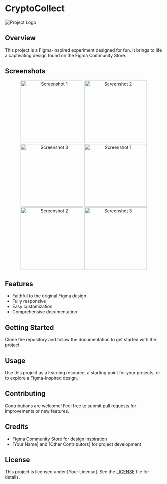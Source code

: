 # CryptoCollect

![Project Logo](insert-logo-url-here)

## Overview

This project is a Figma-inspired experiment designed for fun. It brings to life a captivating design found on the Figma Community Store.

## Screenshots

<div align="center">
    <img src="https://i.imgur.com/meEbUV8.png" alt="Screenshot 1" width="200"/>
    <img src="https://i.imgur.com/EOzxqRl.png" alt="Screenshot 2" width="200"/>
    <img src="https://i.imgur.com/gkuLF70.png" alt="Screenshot 3" width="200"/>
    <img src="https://i.imgur.com/QkyHU6V.png" alt="Screenshot 1" width="200"/>
    <img src="https://i.imgur.com/cHAtZQe.png" alt="Screenshot 2" width="200"/>
    <img src="https://i.imgur.com/BJplqbz.png" alt="Screenshot 3" width="200"/>
    <!-- Add more screenshots as needed -->
</div>

## Features

- Faithful to the original Figma design
- Fully responsive
- Easy customization
- Comprehensive documentation

## Getting Started

Clone the repository and follow the documentation to get started with the project.

## Usage

Use this project as a learning resource, a starting point for your projects, or to explore a Figma-inspired design.

## Contributing

Contributions are welcome! Feel free to submit pull requests for improvements or new features.

## Credits

- Figma Community Store for design inspiration
- [Your Name] and [Other Contributors] for project development

## License

This project is licensed under [Your License]. See the [LICENSE](LICENSE) file for details.
